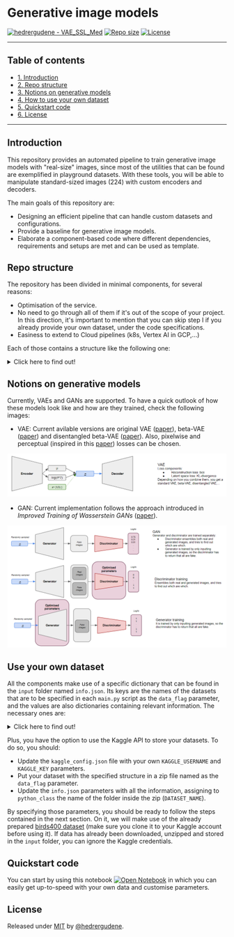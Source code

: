 # Generative image models

[![hedrergudene - VAE_SSL_Med](https://img.shields.io/static/v1?label=hedrergudene&message=VAE_SSL_Med&color=blue&logo=github)](https://github.com/hedrergudene/VAE_SSL_Med "Go to GitHub repo")
[![Repo size](https://img.shields.io/github/repo-size/hedrergudene/VAE_SSL_Med?style=plastic)](#reposize)
[![License](https://img.shields.io/badge/License-MIT-blue)](#license)

---
## Table of contents
- [1. Introduction](#introduction)
- [2. Repo structure](#repo-structure)
- [3. Notions on generative models](#notions-on-generative-models)
- [4. How to use your own dataset](#use-your-own-dataset)
- [5. Quickstart code](#quickstart-code)
- [6. License](#license)
---

## Introduction
This repository provides an automated pipeline to train generative image models with "real-size" images, since most of the utilities that can be found are exemplified in playground datasets. With these tools, you will be able to manipulate standard-sized images (224) with custom encoders and decoders.

The main goals of this repository are:
* Designing an efficient pipeline that can handle custom datasets and configurations.
* Provide a baseline for generative image models.
* Elaborate a component-based code where different dependencies, requirements and setups are met and can be used as template.


## Repo structure
The repository has been divided in minimal components, for several reasons:

* Optimisation of the service.
* No need to go through all of them if it's out of the scope of your project. In this direction, it's important to mention that you can skip step I if you already provide your own dataset, under the code specifications.
* Easiness to extend to Cloud pipelines (k8s, Vertex AI in GCP,...)

Each of those contains a structure like the following one:
<details>
<summary>
Click here to find out!
</summary>

    ├── src                                         # Compiled files (alternatively `dist`)
    │   ├── dataset.py                              # Method that structures and transforms data
    │   ├── loss.py                                 # Custom function to meet our needs during training
    │   ├── layers.py                               # Auxiliary modules to build encoder and decoder
    │   ├── model.py                                # Core script containing the architecture of the model
    │   ├── fitter.py                               # Training wrapper
    │   └── ...         
    ├── input                                       # Configuration files, datasets,...
    │   ├── info.json                               # Configuration file for datasets information
    │   ├── model_config.json                       # Configuration file for model architecture (depth, style,...)
    │   ├── training_config.json                    # Configuration file for model training (batch_size, learning_rate,...)
    │   ├── wandb_config.json                       # Credentiales for Weights and Biases API usage
    │   ├── kaggle_config.json                      # Configuration file for Kaggle API (KAGGLE_USERNAME and KAGGLE_KEY)
    │   └── DATASET_NAME                            # Image dataset containing a folder structure
    │       ├── train 
    │       │   ├── class_1                     
    │       │   │   ├── image_1_class_1_train.png 
    │       │   │   ├── image_2_class_1_train.png              
    │       │   │   └── ...    
    │       │   ├── class_2              
    │       │   │   ├── image_1_class_2_train.png 
    │       │   │   ├── image_2_class_2_train.png              
    │       │   │   └── ...   
    │       │   └── ...
    │       └── val
    │           ├── class_1                     
    │           │   ├── image_1_class_1_val.png 
    │           │   ├── image_2_class_1_val.png              
    │           │   └── ...    
    │           ├── class_2              
    │           │   ├── image_1_class_2_val.png 
    │           │   ├── image_2_class_2_val.png              
    │           │   └── ...   
    │           └── ...
    ├── main.py                                     # Main script to run the code of the component
    ├── Dockerfile                                  # Docker code to build an image encapsulating the main.py code
    └── requirements.txt                            # Docker code to build an image encapsulating the code
</details>


## Notions on generative models

Currently, VAEs and GANs are supported. To have a quick outlook of how these models look like and how are they trained, check the following images:

* VAE: Current avilable versions are original VAE ([paper](https://arxiv.org/abs/1312.6114)), beta-VAE ([paper](https://openreview.net/forum?id=Sy2fzU9gl)) and disentangled beta-VAE ([paper](https://arxiv.org/abs/1804.03599)). Also, pixelwise and perceptual (inspired in this [paper](https://arxiv.org/abs/1603.08155)) losses can be chosen.

![VAEImage](images/VAEimage.PNG)

* GAN: Current implementation follows the approach introduced in *Improved Training of Wasserstein GANs* ([paper](https://proceedings.neurips.cc/paper/2017/hash/892c3b1c6dccd52936e27cbd0ff683d6-Abstract.html)).

![GANImage](images/GANimage.PNG)


## Use your own dataset
All the components make use of a specific dictionary that can be found in the `input` folder named `info.json`. Its keys are the names of the datasets that are to be specified in each `main.py` script as the `data_flag` parameter, and the values are also dictionaries containing relevant information. The necessary ones are:

<details>
<summary>
Click here to find out!
</summary>
    
    ├── img_size            # Size to which images will be resized.
    ├── python_class        # Name of the folder in which resized images will be stored.
    ├── url                 # Link where to download a `.zip` file containing a folder names as the previous parameter, and a folder structured as specified.
    ├── label               # Dictionary with containing numeric labels as keys and names of classes in folder structure as respective values.
    ├── n_channels          # 1 if images are grayscale or 3 if images are RGB.
    └── n_samples           # Dictionary with train-val folders as keys, and number of images in each as values.
    
</details>

Plus, you have the option to use the Kaggle API to store your datasets. To do so, you should:

* Update the `kaggle_config.json` file with your own `KAGGLE_USERNAME` and `KAGGLE_KEY` parameters.
* Put your dataset with the specified structure in a zip file named as the `data_flag` parameter.
* Update the `info.json` parameters with all the information, assigning to `python_class` the name of the folder inside the zip (`DATASET_NAME`).

By specifying those parameters, you should be ready to follow the steps contained in the next section. On it, we will make use of the already prepared [birds400 dataset](https://www.kaggle.com/datasets/antoniozarauzmoreno/birds400) (make sure you clone it to your Kaggle account before using it). If data has already been downloaded, unzipped and stored in the `input` folder, you can ignore the Kaggle credentials.


## Quickstart code
You can start by using this notebook [![Open Notebook](https://colab.research.google.com/assets/colab-badge.svg)](/Quickstart.ipynb) in which you can easily get up-to-speed with your own data and customise parameters.

## License
Released under [MIT](/LICENSE) by [@hedrergudene](https://github.com/hedrergudene).
